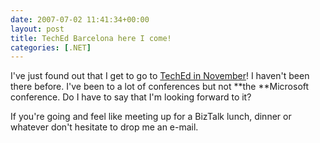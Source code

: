 ```yaml
---
date: 2007-07-02 11:41:34+00:00
layout: post
title: TechEd Barcelona here I come!
categories: [.NET]
---
```


I've just found out that I get to go to [TechEd in November](http://www.mseventseurope.com/teched/)! I haven't been there before. I've been to a lot of conferences but not **the **Microsoft conference. Do I have to say that I'm looking forward to it? 

If you're going and feel like meeting up for a BizTalk lunch, dinner or whatever don't hesitate to drop me an e-mail.
